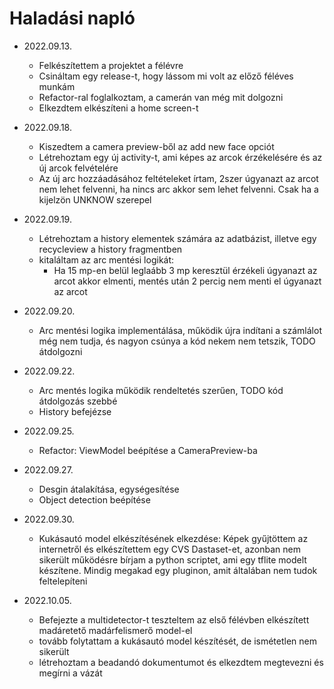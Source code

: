 # Haladási napló

* 2022.09.13.
    * Felkészítettem a projektet a félévre
    * Csináltam egy release-t, hogy lássom mi volt az előző féléves munkám
    * Refactor-ral foglalkoztam, a camerán van még mit dolgozni
    * Elkezdtem elkészíteni a home screen-t

* 2022.09.18.
    * Kiszedtem a camera preview-ből az add new face opciót
    * Létrehoztam egy új activity-t, ami képes az arcok érzékelésére és az új arcok felvételére
    * Az új arc hozzáadásához feltételeket írtam, 2szer úgyanazt az arcot nem lehet felvenni, ha nincs arc akkor sem lehet felvenni. Csak ha a kijelzön UNKNOW szerepel

* 2022.09.19.
    * Létrehoztam a history elementek számára az adatbázist, illetve egy recycleview a history fragmentben
    * kitaláltam az arc mentési logikát:
        * Ha 15 mp-en belül leglaább 3 mp keresztül érzékeli úgyanazt az arcot akkor elmenti, mentés után 2 percig nem menti el úgyanazt az arcot

* 2022.09.20.
    * Arc mentési logika implementálása, működik újra indítani a számlálot még nem tudja, és nagyon csúnya a kód nekem nem tetszik, TODO átdolgozni

* 2022.09.22.
    * Arc mentés logika működik rendeltetés szerűen, TODO kód átdolgozás szebbé
    * History befejézse

* 2022.09.25.
    * Refactor: ViewModel beépítése a CameraPreview-ba

* 2022.09.27.
    * Desgin átalakítása, egységesítése
    * Object detection beépítése

* 2022.09.30.
    * Kukásautó model elkészítésének elkezdése: Képek gyűjtöttem az internetről és elkészítettem egy CVS Dastaset-et, azonban nem sikerült működésre bírjam a python scriptet, ami egy tflite modelt készítene. Mindig megakad egy pluginon, amit általában nem tudok feltelepíteni

* 2022.10.05.
    * Befejezte a multidetector-t teszteltem az első félévben elkészített madáretető madárfelismerő model-el
    * tovább folytattam a kukásautó model készítését, de ismétetlen nem sikerült
    * létrehoztam a beadandó dokumentumot és elkezdtem megtevezni és megírni a vázát
